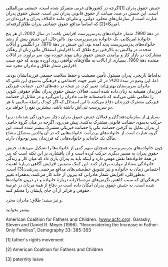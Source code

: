   جنبش حقوق پدران [1]اگرچه در کشورهای غربی متمرکز شده است، جنبشی بین‌المللی است. این جنبش در صدد صیانت از حقوق قانونی پدران تنی است. جنبش حقوق پدران عبارت است از سازمان‌های محلی، دولتی، و ملی‌ای مانند «ائتلاف پدران و فرزندان در امریکا»[2] که اساساً مدافع حقوق حضانتی پدران طلاق‌گرفته‌اند.

در دههٔ 1990، شمار خانواده‌های پدرسرپرست افزایش یافت؛ در سال 2002، از هر پنج خانوادهٔ امریکایی، یک خانواده پدرسرپرست بود. بااین‌حال، این جنبش پیش از رشد خانواده‌های پدرسرپرست پدید آمده بود. این جنبش در دههٔ 1970، در انگلیس و ایالات متحده، در واکنش به بالارفتن نرخ طلاق که با افزایش استقلال مالی زنان از رهگذر مشارکت در بازار کار و برآمدن جنبش حقوق زنان پیوند خورده بود، سر برآورد. در ایالات متحده دههٔ 1960، بسیاری از ایالات به طلاق‌های توافقی روی آورده بودند که خود سبب افزایش شمار طلاق و مادران مجرد شد.

به‌لحاظ تاریخی، پدران مسئول تأمین معیشت و حفظ سلامت جسمی فرزندانشان بودند. اما، این وضع در سدهٔ ۱۹20 در اثر تغییر جهت اجتماعی و فرهنگی به‌سوی این تلقی که مادران سرپرستان بهتری‌اند، تغییر کرد. در نتیجه در دهه‌های اخیر، حضانت فیزیکی فرزندان همیشه به زنان داده شده است. فعالان جنبش حقوق پدران نظام حقوقی کنونی را نظامی تلقی می‌کنند که نامنصفانه جانب مادران را می‌گیرد و در مقابل از حضانت فیزیکی مشترک فرزندان دفاع می‌کنند با این استدلال که اگر کودک رابطهٔ سالمی با هر دو سرپرست تنی‌اش داشته باشد، بیشترین نفع را خواهد برد.

بسیاری از سازمان‌دهندگان و فعالان جنبش حقوق پدران دچار سرخوردگی شده‌اند، زیرا حرکت به‌سوی حضانت قانونی مشترک به‌کندی پیش می‌رود، اگرچه در میان گروه خاصی از پدران تمایل به گرفتن حضانت تکی یا حضانت فیزیکی مشترک بیشتر شده است. این گروه عبارت است از خانواده‌های پردرآمد، خانواده‌هایی که در آن والدین به‌شکل مشاع مالک یک خانه‌اند و خانواده‌هایی که فرزندان پسر نوجوان دارند.

 چون خانواده‌های پدرسرپرست همچنان سهم کمی از خانواده‌ها را تشکیل می‌دهند، جنبش حقوق پدران به مسیر دیگری حرکت کرده است و آن پافشاری بر این نکته است که پدر در همهٔ خانواده‌ها نقش مهمی دارد و اینکه باید به پدران یاری داد که میان کار و زندگی خانوادگی معنادار موازنه برقرار کنند. این کمک متضمن افزایش آگاهی دربارهٔ اهمیت اختصاص زمان به خانواده و نیز تشویق خط‌مشی‌های مدافع مرخصی پدرشدن[3] است. به‌طورکلی، افزایش شمار مادرانی که بیرون از خانه کار می‌کنند، به‌همراه تغییر فرهنگی‌ای که سبب کاهش نگرش‌های مردسالارانه دربارهٔ خانواده و در درون خانواده‌ها شده است، به جنبش حقوق پدران امکان داده است در دفاع از همهٔ مردان در عرصهٔ حقوقی و فراتر از آن جای پایشان را محکم کنند.

و نیز ببینید: طلاق؛ مادران مجرد.

بیشتر بخوانید

 American Coalition for Fathers and Children. (www.acfc.org). Garasky, Steven and Daniel R. Meyer (1996). “Reconsidering the Increase in Father-Only Families”, Demography 33: 385-393

[1] father's rights movement

[2] American Coalition for Fathers and Children

[3] paternity leave

 

 

 

 